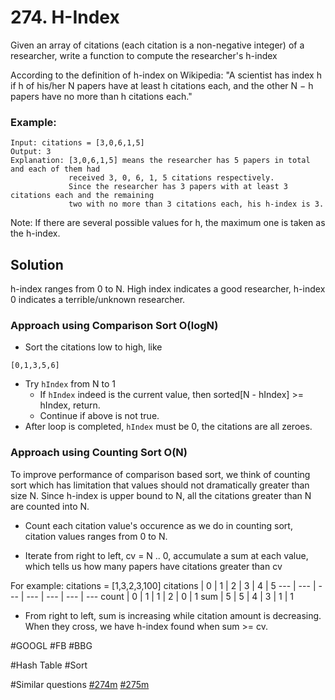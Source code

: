 # 274. H-Index

Given an array of citations (each citation is a non-negative integer) of a researcher, write a function to compute the researcher's h-index

According to the definition of h-index on Wikipedia: "A scientist has index h if h of his/her N papers have at least h citations each, and the other N − h papers have no more than h citations each."

### Example:
```
Input: citations = [3,0,6,1,5]
Output: 3 
Explanation: [3,0,6,1,5] means the researcher has 5 papers in total and each of them had 
             received 3, 0, 6, 1, 5 citations respectively. 
             Since the researcher has 3 papers with at least 3 citations each and the remaining 
             two with no more than 3 citations each, his h-index is 3.
```
Note: If there are several possible values for h, the maximum one is taken as the h-index.

## Solution
h-index ranges from 0 to N. High index indicates a good researcher, h-index 0 indicates a terrible/unknown researcher.

### Approach using Comparison Sort O(logN)
- Sort the citations low to high, like 
```
[0,1,3,5,6]
```
- Try `hIndex` from N to 1
  - If `hIndex` indeed is the current value, then sorted[N - hIndex] >= hIndex, return.
  - Continue if above is not true.
- After loop is completed, `hIndex` must be 0, the citations are all zeroes.

### Approach using Counting Sort O(N)
To improve performance of comparison based sort, we think of counting sort which has limitation that values should not dramatically greater than size N. Since h-index is upper bound to N, all the citations greater than N are counted into N.
- Count each citation value's occurence as we do in counting sort, citation values ranges from 0 to N.

- Iterate from right to left, cv = N .. 0, accumulate a sum at each value, which tells us how many papers have citations greater than cv

For example: citations = [1,3,2,3,100]
citations | 0 | 1 | 2 | 3 | 4 | 5
--- | --- | --- | --- | --- | --- | ---
count | 0 | 1 | 1 | 2 | 0 | 1
sum | 5 | 5 | 4 | 3 | 1 | 1

- From right to left, sum is increasing while citation amount is decreasing. When they cross, we have h-index found when sum >= cv.

#GOOGL #FB #BBG

#Hash Table #Sort

#Similar questions [#274m](../p274m/README.md) [#275m](../p275m/README.md)